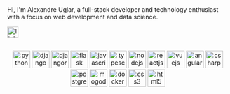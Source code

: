 ##

<p align="left">Hi, I'm Alexandre Uglar, a full-stack developer and technology enthusiast with a focus on web development and data science.</p>
<div align="left">
  <a href="https://www.linkedin.com/in/alexandre-uglar/" target="_blank"><img src="https://img.shields.io/static/v1?message=LinkedIn&logo=linkedin&label=&color=0077B5&logoColor=white&labelColor=&style=for-the-badge" height="25" alt="linkedin logo"  /> </a>
</div>

##

<div align="center">   
  <img src="https://cdn.jsdelivr.net/gh/devicons/devicon@latest/icons/python/python-original-wordmark.svg" height="40" alt="python logo"  />
  <img src="https://cdn.jsdelivr.net/gh/devicons/devicon@latest/icons/django/django-plain-wordmark.svg" height="40" alt="django logo"  />
  <img src="https://cdn.jsdelivr.net/gh/devicons/devicon@latest/icons/djangorest/djangorest-original-wordmark.svg" height="40" alt="djangorest logo"  />
  <img src="https://cdn.jsdelivr.net/gh/devicons/devicon@latest/icons/flask/flask-original-wordmark.svg" height="40" alt="flask logo"  />
  <img src="https://cdn.jsdelivr.net/gh/devicons/devicon@latest/icons/javascript/javascript-plain.svg" height="40" alt="javascript logo"  />
  <img src="https://cdn.jsdelivr.net/gh/devicons/devicon@latest/icons/typescript/typescript-plain.svg" height="40" alt="typescript logo"  />
  <img src="https://cdn.jsdelivr.net/gh/devicons/devicon@latest/icons/nodejs/nodejs-plain-wordmark.svg" height="40" alt="nodejs logo"  />
  <img src="https://cdn.jsdelivr.net/gh/devicons/devicon@latest/icons/react/react-original-wordmark.svg" height="40" alt="reactjs logo"  />
  <img src="https://cdn.jsdelivr.net/gh/devicons/devicon@latest/icons/vuejs/vuejs-original-wordmark.svg" height="40" alt="vuejs logo"  />
  <img src="https://cdn.jsdelivr.net/gh/devicons/devicon@latest/icons/angularjs/angularjs-plain.svg" height="40" alt="angularjs logo"  />
  <img src="https://cdn.jsdelivr.net/gh/devicons/devicon@latest/icons/csharp/csharp-plain.svg" height="40" alt="csharp logo"  />
  <img src="https://cdn.jsdelivr.net/gh/devicons/devicon@latest/icons/postgresql/postgresql-plain-wordmark.svg" height="40" alt="postgresql logo"  />
  <img src="https://cdn.jsdelivr.net/gh/devicons/devicon@latest/icons/mongodb/mongodb-plain-wordmark.svg" height="40" alt="mogodb logo"  />
  <img src="https://cdn.jsdelivr.net/gh/devicons/devicon@latest/icons/docker/docker-plain-wordmark.svg" height="40" alt="docker logo"  />
  <img src="https://cdn.jsdelivr.net/gh/devicons/devicon@latest/icons/css3/css3-plain-wordmark.svg" height="40" alt="css3 logo"  />
  <img src="https://cdn.jsdelivr.net/gh/devicons/devicon@latest/icons/html5/html5-plain-wordmark.svg" height="40" alt="html5 logo"  />
</div>

###
 <!--
<h3 align="left">🔥   My Stats :</h3>

###

<div align="center">
  <img src="https://streak-stats.demolab.com?user=acuglar&locale=en&mode=daily&theme=dark&hide_border=false&border_radius=5&order=3" height="220" alt="streak graph"  />
</div>
-->
###
